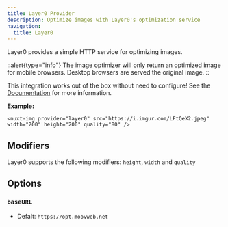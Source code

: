 ```yaml
---
title: Layer0 Provider
description: Optimize images with Layer0's optimization service
navigation:
  title: Layer0
---
```


Layer0 provides a simple HTTP service for optimizing images.

::alert{type="info"}
The image optimizer will only return an optimized image for mobile browsers. Desktop browsers are served the original image.
::

This integration works out of the box without need to configure!  See the [Documentation](https://docs.layer0.co/guides/image_optimization) for more information.

**Example:**

```vue
<nuxt-img provider="layer0" src="https://i.imgur.com/LFtQeX2.jpeg" width="200" height="200" quality="80" />
```

## Modifiers

Layer0 supports the following modifiers: `height`, `width` and `quality`

## Options

### `baseURL`

- Defalt: `https://opt.moovweb.net`
